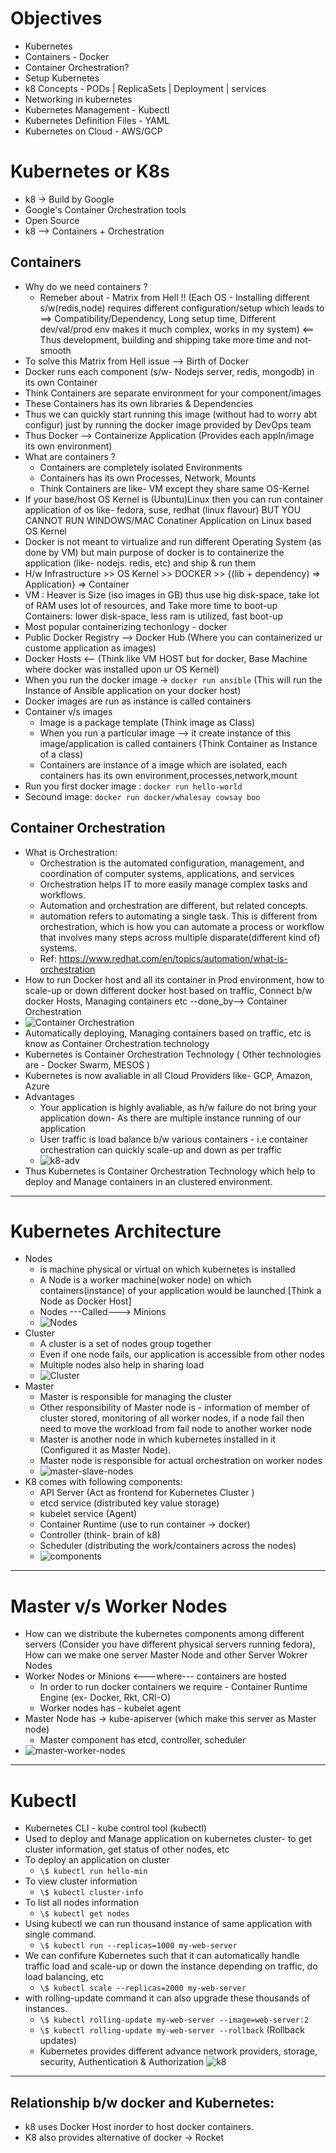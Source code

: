 # Objectives

- Kubernetes
- Containers - Docker
- Container Orchestration?
- Setup Kubernetes
- k8 Concepts - PODs | ReplicaSets | Deployment | services
- Networking in kubernetes
- Kubernetes Management - Kubectl
- Kubernetes Definition Files - YAML
- Kubernetes on Cloud - AWS/GCP

# Kubernetes or K8s

- k8 -> Build by Google
- Google's Container Orchestration tools
- Open Source
- k8 --> Containers + Orchestration

## Containers

- Why do we need containers ?
  - Remeber about - Matrix from Hell !! (Each OS - Installing different s/w(redis,node) requires different configuration/setup which leads to ==> Compatibility/Dependency, Long setup time, Different dev/val/prod env makes it much complex, works in my system) <== Thus development, building and shipping take more time and not-smooth
- To solve this Matrix from Hell issue --> Birth of Docker
- Docker runs each component (s/w- Nodejs server, redis, mongodb) in its own Container
- Think Containers are separate environment for your component/images
- These Containers has its own libraries & Dependencies
- Thus we can quickly start running this image (without had to worry abt configur) just by running the docker image provided by DevOps team
- Thus Docker --> Containerize Application (Provides each appln/image its own environment)
- What are containers ?
  - Containers are completely isolated Environments
  - Containers has its own Processes, Network, Mounts
  - Think Containers are like- VM except they share same OS-Kernel
- If your base/host OS Kernel is (Ubuntu)Linux then you can run container application of os like- fedora, suse, redhat (linux flavour) BUT YOU CANNOT RUN WINDOWS/MAC Conatiner Application on Linux based OS Kernel
- Docker is not meant to virtualize and run different Operating System (as done by VM) but main purpose of docker is to containerize the application (like- nodejs. redis, etc) and ship & run them
- H/w Infrastructure >> OS Kernel >> DOCKER >> {(lib + dependency) => Application} => Container
- VM : Heaver is Size (iso images in GB) thus use hig disk-space, take lot of RAM uses lot of resources, and Take more time to boot-up
  Containers: lower disk-space, less ram is utilized, fast boot-up
- Most popular containerizing techonlogy - docker
- Public Docker Registry --> Docker Hub (Where you can containerized ur custome application as images)
- Docker Hosts <-- (Think like VM HOST but for docker, Base Machine where docker was installed upon ur OS Kernel)
- When you run the docker image -> `docker run ansible` (This will run the Instance of Ansible application on your docker host)
- Docker images are run as instance is called containers
- Container v/s images
  - Image is a package template (Think image as Class)
  - When you run a particular image --> it create instance of this image/application is called containers (Think Container as Instance of a class)
  - Containers are instance of a image which are isolated, each containers has its own environment,processes,network,mount
- Run you first docker image : `docker run hello-world`
- Secound image: `docker run docker/whalesay cowsay boo`

## Container Orchestration

- What is Orchestration:
  - Orchestration is the automated configuration, management, and coordination of computer systems, applications, and services
  - Orchestration helps IT to more easily manage complex tasks and workflows.
  - Automation and orchestration are different, but related concepts.
  - automation refers to automating a single task. This is different from orchestration, which is how you can automate a process or workflow that involves many steps across multiple disparate(different kind of) systems.
  - Ref: https://www.redhat.com/en/topics/automation/what-is-orchestration
- How to run Docker host and all its container in Prod environment, how to scale-up or down different docker host based on traffic, Connect b/w docker Hosts, Managing containers etc --done_by--> Container Orchestration
- ![Container Orchestration](./assets/container-orchestration.png)
- Automatically deploying, Managing containers based on traffic, etc is know as Container Orchestration technology
- Kubernetes is Container Orchestration Technology ( Other technologies are - Docker Swarm, MESOS )
- Kubernetes is now avaliable in all Cloud Providers like- GCP, Amazon, Azure
- Advantages
  - Your application is highly avaliable, as h/w failure do not bring your application down- As there are multiple instance running of our application
  - User traffic is load balance b/w various containers - i.e container orchestration can quickly scale-up and down as per traffic
  - ![k8-adv](./assets/k8-adv.png)
- Thus Kubernetes is Container Orchestration Technology which help to deploy and Manage containers in an clustered environment.

---

# Kubernetes Architecture

- Nodes
  - is machine physical or virtual on which kubernetes is installed
  - A Node is a worker machine(woker node) on which containers(instance) of your application would be launched [Think a Node as Docker Host]
  - Nodes ---Called---> Minions
  - ![Nodes](./assets/nodes.png)
- Cluster
  - A cluster is a set of nodes group together
  - Even if one node fails, our application is accessible from other nodes
  - Multiple nodes also help in sharing load
  - ![Cluster](./assets/cluster.png)
- Master
  - Master is responsible for managing the cluster
  - Other responsibility of Master node is - information of member of cluster stored, monitoring of all worker nodes, if a node fail then need to move the workload from fail node to another worker node
  - Master is another node in which kubernetes installed in it (Configured it as Master Node).
  - Master node is responsible for actual orchestration on worker nodes
  - ![master-slave-nodes](./assets/master-slave-nodes.png)
- K8 comes with following components:
  - API Server (Act as frontend for Kubernetes Cluster )
  - etcd service (distributed key value storage)
  - kubelet service (Agent)
  - Container Runtime (use to run container -> docker)
  - Controller (think- brain of k8)
  - Scheduler (distributing the work/containers across the nodes)
  - ![components](./assets/components.png)

---

# Master v/s Worker Nodes

- How can we distribute the kubernetes components among different servers (Consider you have different physical servers running fedora), How can we make one server Master Node and other Server Wokrer Nodes
- Worker Nodes or Minions <---where--- containers are hosted
  - In order to run docker containers we require - Container Runtime Engine (ex- Docker, Rkt, CRI-O)
  - Worker nodes has - kubelet agent
- Master Node has -> kube-apiserver (which make this server as Master node)
  - Master component has etcd, controller, scheduler
- ![master-worker-nodes](./assets/master-worker-nodes.png)

---

# Kubectl

- Kubernetes CLI - kube control tool (kubectl)
- Used to deploy and Manage application on kubernetes cluster- to get cluster information, get status of other nodes, etc
- To deploy an application on cluster
  - `\$ kubectl run hello-min`
- To view cluster information
  - `\$ kubectl cluster-info`
- To list all nodes information
  - `\$ kubectl get nodes`
- Using kubectl we can run thousand instance of same application with single command.
  - `\$ kubectl run --replicas=1000 my-web-server`
- We can confifure Kubernetes such that it can automatically handle traffic load and scale-up or down the instance depending on traffic, do load balancing, etc
  - `\$ kubectl scale --replicas=2000 my-web-server`
- with rolling-update command it can also upgrade these thousands of instances.
  - `\$ kubectl rolling-update my-web-server --image=web-server:2`
  - `\$ kubectl rolling-update my-web-server --rollback` (Rollback updates)
  - Kubernetes provides different advance network providers, storage, security, Authentication & Authorization
    ![k8](./assets/k8.png)

---

## Relationship b/w docker and Kubernetes:

- k8 uses Docker Host inorder to host docker containers.
- K8 also provides alternative of docker -> Rocket

